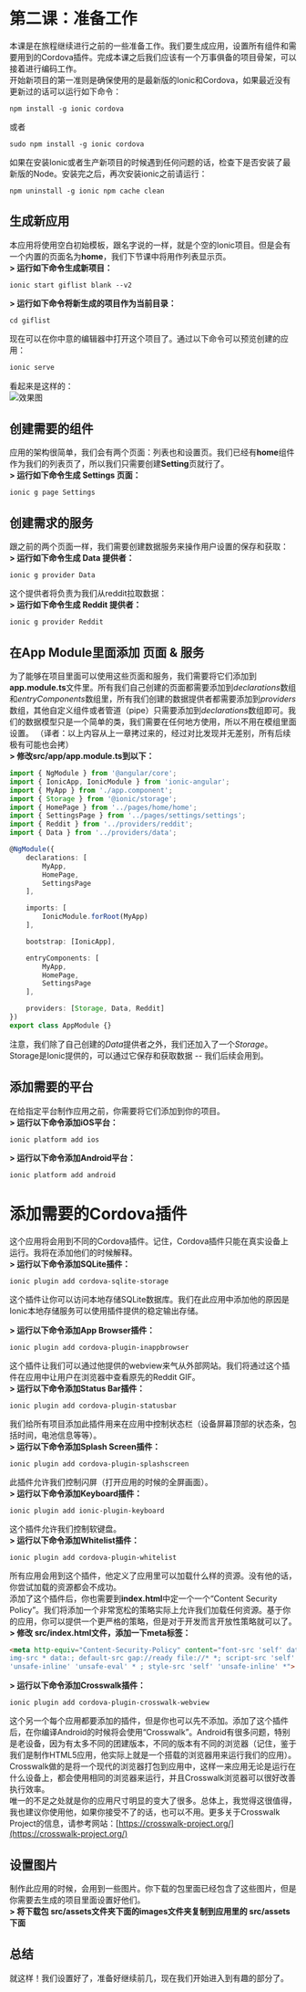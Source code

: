 # 第二课：准备工作
  
本课是在旅程继续进行之前的一些准备工作。我们要生成应用，设置所有组件和需要用到的Cordova插件。完成本课之后我们应该有一个万事俱备的项目骨架，可以接着进行编码工作。  
开始新项目的第一准则是确保使用的是最新版的Ionic和Cordova，如果最近没有更新过的话可以运行如下命令：
```shell
npm install -g ionic cordova
```
或者
```shell
sudo npm install -g ionic cordova
```
如果在安装Ionic或者生产新项目的时候遇到任何问题的话，检查下是否安装了最新版的Node。安装完之后，再次安装ionic之前请运行：
```shell
npm uninstall -g ionic npm cache clean
```
  
## 生成新应用
本应用将使用空白初始模板，跟名字说的一样，就是个空的Ionic项目。但是会有一个内置的页面名为**home**，我们下节课中将用作列表显示页。  
**> 运行如下命令生成新项目：**
```shell
ionic start giflist blank --v2
```
**> 运行如下命令将新生成的项目作为当前目录：**
```shell
cd giflist
```
现在可以在你中意的编辑器中打开这个项目了。通过以下命令可以预览创建的应用：
```typescript
ionic serve
```
看起来是这样的：  
![效果图](/imgs/3.2.1.jpg)    
  
## 创建需要的组件
应用的架构很简单，我们会有两个页面：列表也和设置页。我们已经有**home**组件作为我们的列表页了，所以我们只需要创建**Setting**页就行了。  
**> 运行如下命令生成 Settings 页面：**
```shell
ionic g page Settings
```
  
## 创建需求的服务
跟之前的两个页面一样，我们需要创建数据服务来操作用户设置的保存和获取：  
**> 运行如下命令生成 Data 提供者：**
```shell
ionic g provider Data
```
这个提供者将负责为我们从reddit拉取数据：  
**> 运行如下命令生成 Reddit 提供者：**
```shell
ionic g provider Reddit
```

## 在App Module里面添加 页面 & 服务
  
为了能够在项目里面可以使用这些页面和服务，我们需要将它们添加到**app.module.ts**文件里。所有我们自己创建的页面都需要添加到*declarations*数组和*entryComponents*数组里，所有我们创建的数据提供者都需要添加到*providers*数组，其他自定义组件或者管道（pipe）只需要添加到*declarations*数组即可。我们的数据模型只是一个简单的类，我们需要在任何地方使用，所以不用在模组里面设置。 （译者：以上内容从上一章拷过来的，经过对比发现并无差别，所有后续极有可能也会拷）  
**> 修改src/app/app.module.ts到以下：**
```typescript
import { NgModule } from '@angular/core';
import { IonicApp, IonicModule } from 'ionic-angular';
import { MyApp } from './app.component';
import { Storage } from '@ionic/storage';
import { HomePage } from '../pages/home/home';
import { SettingsPage } from '../pages/settings/settings';
import { Reddit } from '../providers/reddit';
import { Data } from '../providers/data';

@NgModule({
    declarations: [
        MyApp,
        HomePage,
        SettingsPage
    ],

    imports: [
        IonicModule.forRoot(MyApp)
    ],

    bootstrap: [IonicApp],

    entryComponents: [
        MyApp,
        HomePage,
        SettingsPage
    ],

    providers: [Storage, Data, Reddit]
})
export class AppModule {}
```
注意，我们除了自己创建的*Data*提供者之外，我们还加入了一个*Storage*。Storage是Ionic提供的，可以通过它保存和获取数据 -- 我们后续会用到。  

## 添加需要的平台
  
在给指定平台制作应用之前，你需要将它们添加到你的项目。  
**> 运行以下命令添加iOS平台：**
```shell
ionic platform add ios
```
**> 运行以下命令添加Android平台：**
```shell
ionic platform add android
```
  
# 添加需要的Cordova插件
这个应用将会用到不同的Cordova插件。记住，Cordova插件只能在真实设备上运行。我将在添加他们的时候解释。  
**> 运行以下命令添加SQLite插件：**
```shell
ionic plugin add cordova-sqlite-storage
```
这个插件让你可以访问本地存储SQLite数据库。我们在此应用中添加他的原因是Ionic本地存储服务可以使用插件提供的稳定输出存储。    

**> 运行以下命令添加App Browser插件：**
```shell
ionic plugin add cordova-plugin-inappbrowser
```
这个插件让我们可以通过他提供的webview来气从外部网站。我们将通过这个插件在应用中让用户在浏览器中查看原先的Reddit GIF。  
**> 运行以下命令添加Status Bar插件：**
```shell
ionic plugin add cordova-plugin-statusbar
```
我们给所有项目添加此插件用来在应用中控制状态栏（设备屏幕顶部的状态条，包括时间，电池信息等等）。  
**> 运行以下命令添加Splash Screen插件：**
```shell
ionic plugin add cordova-plugin-splashscreen
```
此插件允许我们控制闪屏（打开应用的时候的全屏画面）。  
**> 运行以下命令添加Keyboard插件：**
```shell
ionic plugin add ionic-plugin-keyboard
```
这个插件允许我们控制软键盘。  
**> 运行以下命令添加Whitelist插件：**
```shell
ionic plugin add cordova-plugin-whitelist
```
所有应用会用到这个插件，他定义了应用里可以加载什么样的资源。没有他的话，你尝试加载的资源都会不成功。  
添加了这个插件后，你也需要到**index.html**中定一个一个“Content Security Policy”。我们将添加一个非常宽松的策略实际上允许我们加载任何资源。基于你的应用，你可以提供一个更严格的策略，但是对于开发而言开放性策略就可以了。  
**> 修改 src/index.html文件，添加一下meta标签：**
```html
<meta http-equiv="Content-Security-Policy" content="font-src 'self' data:;
img-src * data:; default-src gap://ready file://* *; script-src 'self'
'unsafe-inline' 'unsafe-eval' * ; style-src 'self' 'unsafe-inline' *">
```
**> 运行以下命令添加Crosswalk插件：**
```shell
ionic plugin add cordova-plugin-crosswalk-webview
```
这个另一个每个应用都要添加的插件，但是你也可以先不添加。添加了这个插件后，在你编译Android的时候将会使用“Crosswalk”。Android有很多问题，特别是老设备，因为有太多不同的团建版本，不同的版本有不同的浏览器（记住，鉴于我们是制作HTML5应用，他实际上就是一个搭载的浏览器用来运行我们的应用）。Crosswalk做的是将一个现代的浏览器打包到应用中，这样一来应用无论是运行在什么设备上，都会使用相同的浏览器来运行，并且Crosswalk浏览器可以很好改善执行效率。  
唯一的不足之处就是你的应用尺寸明显的变大了很多。总体上，我觉得这很值得，我也建议你使用他，如果你接受不了的话，也可以不用。更多关于Crosswalk Project的信息，请参考网站：[https://crosswalk-project.org/](https://crosswalk-project.org/)  
  
## 设置图片
制作此应用的时候，会用到一些图片。你下载的包里面已经包含了这些图片，但是你需要去生成的项目里面设置好他们。  
**> 将下载包 src/assets文件夹下面的images文件夹复制到应用里的 src/assets下面**  
  
## 总结
就这样！我们设置好了，准备好继续前几，现在我们开始进入到有趣的部分了。